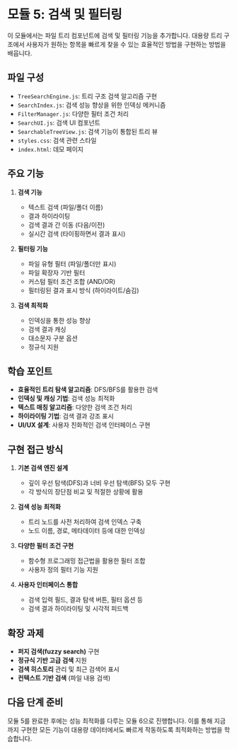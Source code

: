 # 모듈 5: 검색 및 필터링

이 모듈에서는 파일 트리 컴포넌트에 검색 및 필터링 기능을 추가합니다. 대용량 트리 구조에서 사용자가 원하는 항목을 빠르게 찾을 수 있는 효율적인 방법을 구현하는 방법을 배웁니다.

## 파일 구성

- `TreeSearchEngine.js`: 트리 구조 검색 알고리즘 구현
- `SearchIndex.js`: 검색 성능 향상을 위한 인덱싱 메커니즘
- `FilterManager.js`: 다양한 필터 조건 처리
- `SearchUI.js`: 검색 UI 컴포넌트
- `SearchableTreeView.js`: 검색 기능이 통합된 트리 뷰
- `styles.css`: 검색 관련 스타일
- `index.html`: 데모 페이지

## 주요 기능

1. **검색 기능**
   - 텍스트 검색 (파일/폴더 이름)
   - 결과 하이라이팅
   - 검색 결과 간 이동 (다음/이전)
   - 실시간 검색 (타이핑하면서 결과 표시)

2. **필터링 기능**
   - 파일 유형 필터 (파일/폴더만 표시)
   - 파일 확장자 기반 필터
   - 커스텀 필터 조건 조합 (AND/OR)
   - 필터링된 결과 표시 방식 (하이라이트/숨김)

3. **검색 최적화**
   - 인덱싱을 통한 성능 향상
   - 검색 결과 캐싱
   - 대소문자 구분 옵션
   - 정규식 지원

## 학습 포인트

- **효율적인 트리 탐색 알고리즘**: DFS/BFS를 활용한 검색
- **인덱싱 및 캐싱 기법**: 검색 성능 최적화
- **텍스트 매칭 알고리즘**: 다양한 검색 조건 처리
- **하이라이팅 기법**: 검색 결과 강조 표시
- **UI/UX 설계**: 사용자 친화적인 검색 인터페이스 구현

## 구현 접근 방식

1. **기본 검색 엔진 설계**
   - 깊이 우선 탐색(DFS)과 너비 우선 탐색(BFS) 모두 구현
   - 각 방식의 장단점 비교 및 적절한 상황에 활용

2. **검색 성능 최적화**
   - 트리 노드를 사전 처리하여 검색 인덱스 구축
   - 노드 이름, 경로, 메타데이터 등에 대한 인덱싱

3. **다양한 필터 조건 구현**
   - 함수형 프로그래밍 접근법을 활용한 필터 조합
   - 사용자 정의 필터 기능 지원

4. **사용자 인터페이스 통합**
   - 검색 입력 필드, 결과 탐색 버튼, 필터 옵션 등
   - 검색 결과 하이라이팅 및 시각적 피드백

## 확장 과제

- **퍼지 검색(fuzzy search)** 구현
- **정규식 기반 고급 검색** 지원
- **검색 히스토리** 관리 및 최근 검색어 표시
- **컨텍스트 기반 검색** (파일 내용 검색)

## 다음 단계 준비

모듈 5를 완료한 후에는 성능 최적화를 다루는 모듈 6으로 진행합니다. 이를 통해 지금까지 구현한 모든 기능이 대용량 데이터에서도 빠르게 작동하도록 최적화하는 방법을 학습합니다.
